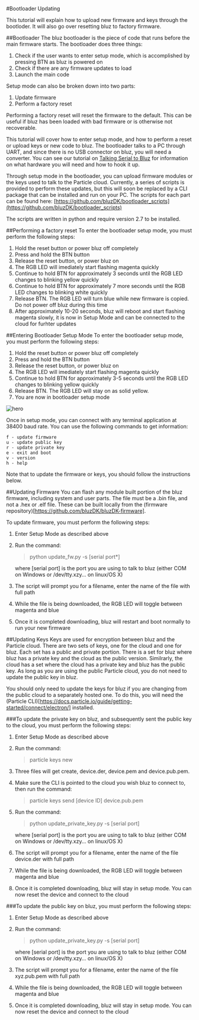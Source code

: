 #Bootloader Updating

This tutorial will explain how to upload new firmware and keys through the bootloder. It will also go over resetting bluz to factory firmware.

##Bootloader
The bluz bootloader is the piece of code that runs before the main firmware starts. The bootloader does three things:

1. Check if the user wants to enter setup mode, which is accomplished by pressing BTN as bluz is powered on
2. Check if there are any firmware updates to load
3. Launch the main code

Setup mode can also be broken down into two parts:

1. Update firmware
2. Perform a factory reset

Performing a factory reset will reset the firmware to the default. This can be useful if bluz has been loaded with bad firmware
or is otherwise not recoverable.

This tutorial will cover how to enter setup mode, and how to perform a reset or upload keys or new code to bluz. The bootloader talks to a
PC through UART, and since there is no USB connector on bluz, you will need a converter. You can see our tutorial on
[Talking Serial to Bluz](../tutorials/serial.md) for information on what hardware you will need and how to hook it up.

Through setup mode in the bootloader, you can upload firmware modules or the keys used to talk to the Particle cloud.
Currently, a series of scripts is provided to perform these updates, but this will soon be replaced by a CLI package that
can be installed and run on your PC. The scripts for each part can be found here: [https://github.com/bluzDK/bootloader_scripts](https://github.com/bluzDK/bootloader_scripts)

The scripts are written in python and require version 2.7 to be installed.

##Performing a factory reset
To enter the bootloader setup mode, you must perform the following steps:

1. Hold the reset button or power bluz off completely
2. Press and hold the BTN button
3. Release the reset button, or power bluz on
4. The RGB LED will imediately start flashing magenta quickly
5. Continue to hold BTN for approximately 3 seconds until the RGB LED changes to blinking yellow quickly
5. Continue to hold BTN for approximately 7 more seconds until the RGB LED changes to blinking white quickly
6. Release BTN. The RGB LED will turn blue while new firmware is copied. Do not power off bluz during this time
7. After approximately 10-20 seconds, bluz will reboot and start flashing magenta slowly, it is now in Setup Mode and can be
connected to the cloud for furhter updates


##Entering Bootloader Setup Mode
To enter the bootloader setup mode, you must perform the following steps:

1. Hold the reset button or power bluz off completely
2. Press and hold the BTN button
3. Release the reset button, or power bluz on
4. The RGB LED will imediately start flashing magenta quickly
5. Continue to hold BTN for approximately 3-5 seconds until the RGB LED changes to blinking yellow quickly
6. Release BTN. The RGB LED will stay on as solid yellow.
7. You are now in bootloader setup mode

![hero](/img/bootloader_setup.jpg)

Once in setup mode, you can connect with any terminal application at 38400 baud rate. You can use the following commands to get information:

    f - update firmware
    u - update public key
    r - update private key
    e - exit and boot
    v - version
    h - help

Note that to update the firmware or keys, you should follow the instructions below.

##Updating Firmware
You can flash any module built portion of the bluz firmware, including system and user parts. The file must be a .bin file,
and not a .hex or .elf file. These can be built locally from the (firmware repository)[https://github.com/bluzDK/bluzDK-firmware].

To update firmware, you must perform the following steps:

1. Enter Setup Mode as described above
2. Run the command:

    > python update_fw.py -s [serial port*]

    where [serial port] is the port you are using to talk to bluz (either COM on Windows or /dev/tty.xzy... on linux/OS X)

3. The script will prompt you for a filename, enter the name of the file with full path
4. While the file is being downloaded, the RGB LED will toggle between magenta and blue
5. Once it is completed downloading, bluz will restart and boot normally to run your new firmware


##Updating Keys
Keys are used for encryption between bluz and the Particle cloud. There are two sets of keys, one for the cloud and one for bluz. Each
set has a public and private portion. There is a set for bluz where bluz has a private key and the cloud as the public version.
Similrarly, the cloud has a set where the cloud has a private key and bluz has the public key. As long as you are using the public
Particle cloud, you do not need to update the public key in bluz.

You should only need to update the keys for bluz if you are changing from the public cloud to a separately hosted one. To do this, you
will need the (Particle CLI)[https://docs.particle.io/guide/getting-started/connect/electron/] installed.

###To update the private key on bluz, and subsequently sent the public key to the cloud, you must perform the following steps:

1. Enter Setup Mode as described above
2. Run the command:

    > particle keys new

3. Three files will get create, device.der, device.pem and device.pub.pem.
4. Make sure the CLI is pointed to the cloud you wish bluz to connect to, then run the command:

    > particle keys send [device ID] device.pub.pem

5. Run the command:

    > python update_private_key.py -s [serial port]

    where [serial port] is the port you are using to talk to bluz (either COM on Windows or /dev/tty.xzy... on linux/OS X)

6. The script will prompt you for a filename, enter the name of the file device.der with full path
7. While the file is being downloaded, the RGB LED will toggle between magenta and blue
8. Once it is completed downloading, bluz will stay in setup mode. You can now reset the device and connect to the cloud


###To update the public key on bluz, you must perform the following steps:

1. Enter Setup Mode as described above
2. Run the command:

    > python update_private_key.py -s [serial port]

    where [serial port] is the port you are using to talk to bluz (either COM on Windows or /dev/tty.xzy... on linux/OS X)

3. The script will prompt you for a filename, enter the name of the file xyz.pub.pem with full path
4. While the file is being downloaded, the RGB LED will toggle between magenta and blue
5. Once it is completed downloading, bluz will stay in setup mode. You can now reset the device and connect to the cloud
